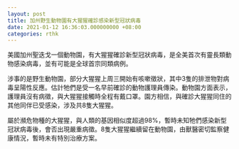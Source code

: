 ```yaml
---
layout: post
title: 加州野生動物園有大猩猩確診感染新型冠狀病毒
date: 2021-01-12 16:36:03.000000000 +08:00
categories: rthk
---
```


美國加州聖迭戈一個動物園，有大猩猩確診新型冠狀病毒，是全美首次有靈長類動物感染病毒，並有可能是全球首宗同類病例。

涉事的是野生動物園，部分大猩猩上周三開始有咳嗽徵狀，其中3隻的排泄物對病毒呈陽性反應。估計牠們是受一名早前確診的動物護理員傳染。動物園方面表示，護理員沒有病徵，與大猩猩接觸時全程有戴口罩。園方相信，與確診大猩猩同住的其他同伴已受感染，涉及共8隻大猩猩。

屬於瀕危物種的大猩猩，與人類的基因相似度超過98%，暫時未知牠們感染新型冠狀病毒後，會否出現嚴重病徵。8隻大猩猩繼續留在動物園，由獸醫密切監察健康情況，暫時未有特別治療方案。

